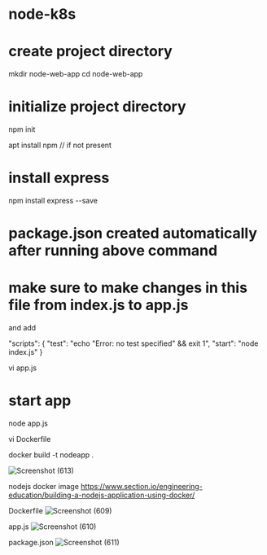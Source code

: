 # node-k8s

# create project directory
 mkdir node-web-app
 cd node-web-app
 
 # initialize project directory
 npm init
 
 apt install npm     // if not present
 
 # install express
  npm install express --save
  
  # package.json created automatically after running above command
  # make sure to make changes in this file from index.js to app.js
  and add 
  
  "scripts": {
  "test": "echo \"Error: no test specified\" && exit 1",
  "start": "node index.js"
}

  
  vi app.js
 
 # start app
 node app.js
 
 
 
 vi Dockerfile
 
 docker build -t nodeapp .
 
 
 
 ![Screenshot (613)](https://user-images.githubusercontent.com/109224601/233654687-c2df65e4-6748-4d37-9197-b56a8492d0e6.png)




nodejs docker image
https://www.section.io/engineering-education/building-a-nodejs-application-using-docker/

Dockerfile
![Screenshot (609)](https://user-images.githubusercontent.com/109224601/233653557-0a1e6eba-0b65-4d2f-a137-b3b460078324.png)

app.js
![Screenshot (610)](https://user-images.githubusercontent.com/109224601/233653854-13140f61-8920-4e2e-8eb9-3cb70e91ae71.png)

package.json
![Screenshot (611)](https://user-images.githubusercontent.com/109224601/233654154-159f9c90-90a8-44e1-aaa5-46f5e4a5d2f5.png)


